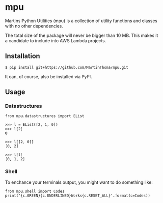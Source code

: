# mpu
Martins Python Utilities (mpu) is a collection of utility functions and classes
with no other dependencies.

The total size of the package will never be bigger than 10 MB. This makes it
a candidate to include into AWS Lambda projects.


## Installation

```
$ pip install git+https://github.com/MartinThoma/mpu.git
```

It can, of course, also be installed via PyPI.


## Usage

### Datastructures

```
from mpu.datastructures import EList

>>> l = EList([2, 1, 0])
>>> l[2]
0

>>> l[[2, 0]]
[0, 2]

>>> l[l]
[0, 1, 2]
```

### Shell

To enchance your terminals output, you might want to do something like:

```
from mpu.shell import Codes
print('{c.GREEN}{c.UNDERLINED}Works{c.RESET_ALL}'.format(c=Codes))
```
